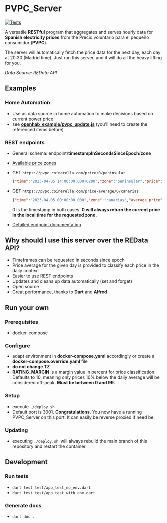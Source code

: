 # PVPC_Server
[![Tests](https://github.com/willyfromtheblock/pvpc_server/actions/workflows/test.yaml/badge.svg)](https://github.com/willyfromtheblock/pvpc_server/actions/workflows/test.yaml)

A versatile **RESTful** program that aggregates and serves hourly data for **Spanish electricity prices** from the Precio voluntario para el pequeño consumidor (**PVPC**).

The server will automatically fetch the price data for the next day, each day at 20:30 (Madrid time).
Just run this server, and it will do all the heavy lifting for you. 

*Data Source: REData API*
## Examples
### Home Automation
- Use as data source in home automation to make decisions based on current power price
- see [**openhab_example/pvpc_update.js**](/openhab_example/pvpc_update.js "**openhab_example/pvpc_update.js**") (you'll need to create the referenced items before)

### REST endpoints
- General schema: endpoint/**timestampInSecondsSinceEpoch**/**zone**
- [Available price zones](https://pvpc-docs.coinerella.com/price_zones/PriceZone "Available price zones")
- GET `https://pvpc.coinerella.com/price/0/peninsular`
	```json
	{"time":"2023-04-05 14:00:00.000+0200","zone":"peninsular","price":0.11416,"price_rating_percent":64.18,"price_rating":"off_peak"}
	```
	
- GET `https://pvpc.coinerella.com/price-average/0/canarias`

	```json
	{"time":"2023-04-05 00:00:00.000","zone":"canarias","average_price":0.17787}
	```

	0 is the timestamp in both cases. **0 will always return the current price in the local time for the requested zone.**
- [Detailed endpoint documentation](https://pvpc-docs.coinerella.com/rest_server/RESTServer/serve "Detailed endpoint documentation") 


## Why should I use this server over the REData API?
- Timeframes can be requested in seconds since epoch
- Price average for the given day is provided to classify each price in the daily context
- Easier to use REST endpoints
- Updates and cleans up data automatically (set and forget)
- Open source
- Great performance, thanks to **Dart** and **Alfred**

## Run your own
### Prerequisites
- docker-compose

### Configure
- adapt environment in **docker-compose.yaml** accordingly or create a **docker-compose.override.yaml** file
- **do not change TZ**
- **RATING_MARGIN** is a margin value in percent for price classification. Defaults to 10, meaning only prices 10% below the daily average will be considered off-peak. **Must be between 0 and 99.**

### Setup
- execute `./deploy.sh`
- Default port is 3001. **Congratulations**. You now have a running PVPC_Server on this port. 
It can easily be reverse proxied if need be.

### Updating
- executing `./deploy.sh `will always rebuild the main branch of this repository and restart the container

## Development
### Run tests
- `dart test test/app_test_no_env.dart`
- `dart test test/app_test_with_env.dart`

### Generate docs
- `dart doc .`